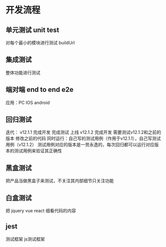 # 开发流程

##  单元测试  unit  test
对每个最小的模块进行测试
buildUrl

##  集成测试
整体功能进行测试
##  端对端  end to end  e2e
应用：PC IOS  android
##  回归测试
迭代：
v12.1.1 完成开发  完成测试  上线
v12.1.2 完成开发  需要测试v12.1.2和之前的版本
修改之前的代码
同时运行：自己写的测试用例（作用于v12.1.1），自己写测试用例（v12.1.2）
测试用例对应的版本是一劳永逸的，每次回归都可以运行对应版本的测试用例来验证其正确性

##  黑盒测试
把产品当做黑盒子来测试，不关注其内部细节只关注功能

##  白盒测试
把  jquery vue react  细看代码的内容


##  jest
测试框架
js测试框架